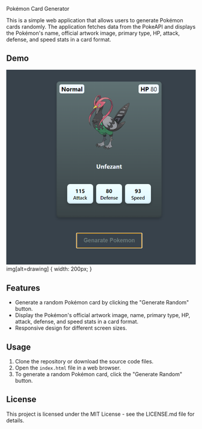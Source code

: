  Pokémon Card Generator

This is a simple web application that allows users to generate Pokémon cards randomly. The application fetches data from the PokeAPI and displays the Pokémon's name, official artwork image, primary type, HP, attack, defense, and speed stats in a card format.

## Demo

![Pokémon Card Demo](pokemon.png)
img[alt=drawing] { width: 200px; }

## Features

- Generate a random Pokémon card by clicking the "Generate Random" button.
- Display the Pokémon's official artwork image, name, primary type, HP, attack, defense, and speed stats in a card format.
- Responsive design for different screen sizes.

## Usage

1. Clone the repository or download the source code files.
2. Open the `index.html` file in a web browser.
3. To generate a random Pokémon card, click the "Generate Random" button.

## License
This project is licensed under the MIT License - see the LICENSE.md file for details.
